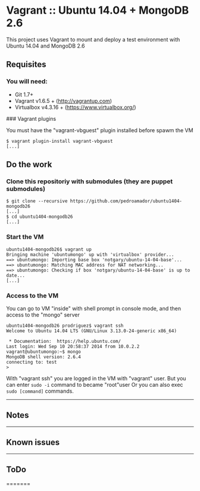 # Vagrant :: Ubuntu 14.04 + MongoDB 2.6

This project uses Vagrant to mount and deploy a test environment with Ubuntu 14.04 and MongoDB 2.6

## Requisites

### You will need:

  * Git 1.7+
  * Vagrant v1.6.5 + (http://vagrantup.com)
  * Virtualbox v4.3.16 + (https://www.virtualbox.org/)

### Vagrant plugins

You must have the "vagrant-vbguest" plugin installed before spawm the VM

    $ vagrant plugin-install vagrant-vbguest
    [...]

## Do the work

### Clone this repositoriy with submodules (they are puppet submodules)

    $ git clone --recursive https://github.com/pedroamador/ubuntu1404-mongodb26
    [...]
    $ cd ubuntu1404-mongodb26
    [...]

### Start the VM

    ubuntu1404-mongodb26$ vagrant up
    Bringing machine 'ubuntumongo' up with 'virtualbox' provider...
    ==> ubuntumongo: Importing base box 'notgary/ubuntu-14-04-base'...
    ==> ubuntumongo: Matching MAC address for NAT networking...
    ==> ubuntumongo: Checking if box 'notgary/ubuntu-14-04-base' is up to date...
    [...]

### Access to the VM

You can go to VM "inside" with shell prompt in console mode, and then access to the "mongo" server

    ubuntu1404-mongodb26 prodriguez$ vagrant ssh
    Welcome to Ubuntu 14.04 LTS (GNU/Linux 3.13.0-24-generic x86_64)

     * Documentation:  https://help.ubuntu.com/
    Last login: Wed Sep 10 20:58:37 2014 from 10.0.2.2
    vagrant@ubuntumongo:~$ mongo
    MongoDB shell version: 2.6.4
    connecting to: test
    > 

With "vagrant ssh" you are logged in the VM with "vagrant" user. 
But you can enter `sudo -i` command to became "root"user
Or you can also exec `sudo [command]` commands.

---

## Notes

---

## Known issues

---

## ToDo
=======

